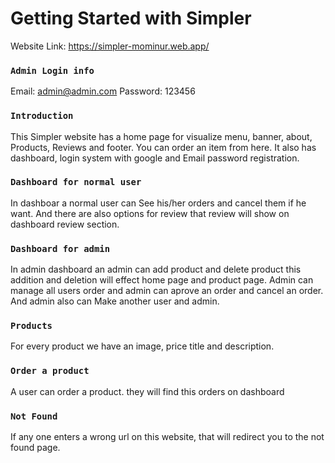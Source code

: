 # Getting Started with Simpler

Website Link: https://simpler-mominur.web.app/



### `Admin Login info`
Email: admin@admin.com
Password: 123456

### `Introduction`
This Simpler website has a home page for visualize menu, banner, about, Products, Reviews and footer. You can order an item from here. It also has dashboard, login system with google and Email password registration.

### `Dashboard for normal user`
In dashboar a normal user can See his/her orders and cancel them if he want. And there are also options for review that review will show on dashboard review section.

### `Dashboard for admin`
In admin dashboard an admin can add product and delete product this addition and deletion will effect home page and product page. Admin can manage all users order and admin can aprove an order and cancel an order. And admin also can Make another user and admin.

### `Products`
For every product we have an image, price title and description.


### `Order a product`
A user can order a product. they will find this orders on dashboard



### `Not Found`

If any one enters a wrong url on this website, that will redirect you to the not found page.

